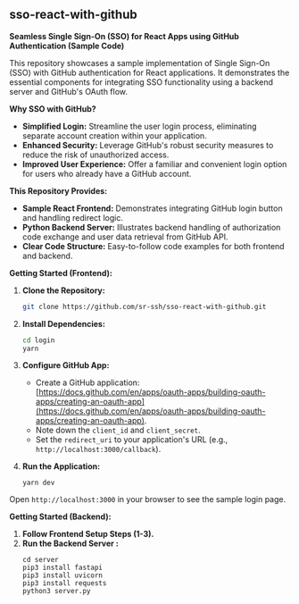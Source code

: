 ## sso-react-with-github

**Seamless Single Sign-On (SSO) for React Apps using GitHub Authentication (Sample Code)**

This repository showcases a sample implementation of Single Sign-On (SSO) with GitHub authentication for React applications. It demonstrates the essential components for integrating SSO functionality using a backend server and GitHub's OAuth flow.

**Why SSO with GitHub?**

-   **Simplified Login:** Streamline the user login process, eliminating separate account creation within your application.
-   **Enhanced Security:** Leverage GitHub's robust security measures to reduce the risk of unauthorized access.
-   **Improved User Experience:** Offer a familiar and convenient login option for users who already have a GitHub account.

**This Repository Provides:**

-   **Sample React Frontend:** Demonstrates integrating GitHub login button and handling redirect logic.
-   **Python Backend Server:** Illustrates backend handling of authorization code exchange and user data retrieval from GitHub API.
-   **Clear Code Structure:** Easy-to-follow code examples for both frontend and backend.

**Getting Started (Frontend):**

1.  **Clone the Repository:**

    ```bash
    git clone https://github.com/sr-ssh/sso-react-with-github.git
    ```

2.  **Install Dependencies:**

    ```bash
    cd login
    yarn
    ```

3.  **Configure GitHub App:**

    -   Create a GitHub application: [https://docs.github.com/en/apps/oauth-apps/building-oauth-apps/creating-an-oauth-app](https://docs.github.com/en/apps/oauth-apps/building-oauth-apps/creating-an-oauth-app).
    -   Note down the `client_id` and `client_secret`.
    -   Set the `redirect_uri` to your application's URL (e.g., `http://localhost:3000/callback`).

4.  **Run the Application:**

    ```
    yarn dev
    ```

Open `http://localhost:3000` in your browser to see the sample login page.

**Getting Started (Backend):**

1. **Follow Frontend Setup Steps (1-3).**
2. **Run the Backend Server :**
    ```
    cd server
    pip3 install fastapi
    pip3 install uvicorn
    pip3 install requests
    python3 server.py
    ```
